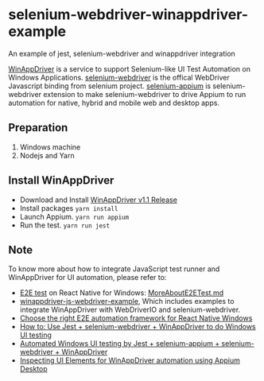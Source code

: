 # selenium-webdriver-winappdriver-example
An example of jest, selenium-webdriver and winappdriver integration

[WinAppDriver](https://github.com/microsoft/WinAppDriver) is a service to support Selenium-like UI Test Automation on Windows Applications.
[selenium-webdriver](https://seleniumhq.github.io/selenium/docs/api/javascript/) is the offical WebDriver Javascript binding from selenium project.
[selenium-appium](https://github.com/react-native-windows/selenium-appium) is selenium-webdriver extension to make selenium-webdriver to drive Appium to run automation for native, hybrid and mobile web and desktop apps.

## Preparation
1. Windows machine
2. Nodejs and Yarn

## Install WinAppDriver
- Download and Install [WinAppDriver v1.1 Release](https://github.com/Microsoft/WinAppDriver/releases)
- Install packages
```yarn install```
- Launch Appium. `yarn run appium`
- Run the test. `yarn run jest`

## Note
To know more about how to integrate JavaScript test runner and WinAppDriver for UI automation, please refer to:
- [E2E test](https://github.com/microsoft/react-native-windows/blob/master/vnext/docs/E2ETest.md) on React Native for Windows: [MoreAboutE2ETest.md](https://github.com/microsoft/react-native-windows/blob/master/vnext/docs/MoreAboutE2ETest.md)
- [winappdriver-js-webdriver-example](https://github.com/react-native-windows/winappdriver-js-webdriver-example), Which includes examples to integrate WinAppDriver with WebDriverIO and selenium-webdriver.
- [Choose the right E2E automation framework for React Native Windows](https://medium.com/@licanhua/choose-the-right-e2e-automation-framework-for-react-native-windows-83ade8b16b52)
- [How to: Use Jest + selenium-webdriver + WinAppDriver to do Windows UI testing](https://medium.com/@licanhua/how-to-use-jest-selenium-webdriver-winappdriver-to-do-windows-ui-testing-c9d074e698ed)
- [Automated Windows UI testing by Jest + selenium-appium + selenium-webdriver + WinAppDriver](https://medium.com/@licanhua/automated-windows-ui-testing-by-jest-selenium-appium-selenium-webdriver-winappdriver-6cb708121d71)
- [Inspecting UI Elements for WinAppDriver automation using Appium Desktop](https://medium.com/@licanhua/inspecting-ui-elements-for-winappdriver-automation-using-appium-desktop-8f178b2d0d6c)
